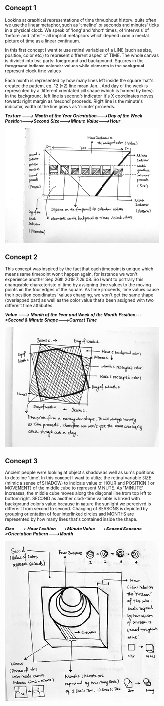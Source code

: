 ## Concept 1 

Looking at graphical representations of time throughout history, quite often we use the linear metaphor, such as 'timeline' or seconds and minutes' ticks in a physical clock. We speak of ‘long’ and ‘short’ times, of ‘intervals’ of ‘before’ and ‘after’ – all implicit metaphors which depend upon a mental picture of time as a linear continuum.

In this first concept I want to use retinal variables of a LINE (such as size, position, color etc.) to represent different aspect of TIME. The whole canvas is divided into two parts: foreground and background. Squares in the foreground indicate calendar values while elements in the backgroud represent clock time values.

Each month is represented by how many lines left inside the square that's created the pattern, eg. 12 (*2) line mean Jan... And day of the week is represented by a different orientated pill shape (which is formed by lines). In the background, left line is second's indicator, it's X coordinates moves towards right margin as ‘second’ proceeds. Right line is the minute's indicator, width of the line grows as ‘minute’ proceeds.  

***Texture ---> Month of the Year***
***Orientation--->Day of the Week***
***Position--->Second***
***Size--->Minute***
***Value--->Hour***

![](HybridSketch1.jpg)


## Concept 2 

This concept was inspired by the fact that each timepoint is unique which means same timepoint won't happen again, for instance we won't experience another Sep 26th 2019 7:26:08. So I want to portrary this changeable characteristc of time by assigning time values to the moving points on the four edges of the square. As time proceeds, time values cause their position coordinates' values changing, we won't get the same shape (overlapped part) as well as the color value that's been assigned with two different time attributes.

***Value ---> Month of the Year and Week of the Month***
***Position--->Second & Minute***
***Shape--->Current Time***

![](HybridSketch2.jpg)



## Concept 3 

Ancient people were looking at object's shadow  as well as sun's positions to deterine 'time'. In this concpet I want to utilize the retinal variable SIZE (mimic a sense of SHADOW) to indicate value of HOUR and POSITION ( or MOVEMENT) of the middle cube to represent MINUTE. As "MINUTE" increases, the middle cube moves along the diagonal line from top left to bottom right. SECOND as another clock-time variable is linked with background color's value because in nature the sunlight we perceived is different from second to second. Changing of SEASONS is depicted by grouping orientation of four interlinked circles and MONTHS are represented by how many lines that's contained inside the shape.

***Size ---> Hour***
***Position--->Minute***
***Value--->Second***
***Seasons--->Orientation***
***Pattern--->Month***

![](HybridSketch3.jpg)


